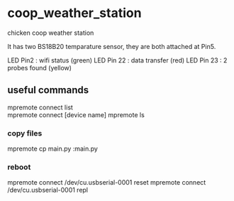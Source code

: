 # coop_weather_station
chicken coop weather station 

It has two BS18B20 temparature sensor, they are both attached at Pin5.

LED Pin2   : wifi status (green)
LED Pin 22 : data transfer (red)
LED Pin 23 : 2 probes found (yellow)

## useful commands

mpremote connect list  
mpremote connect [device name]
mpremote ls 

### copy files
mpremote cp main.py :main.py 

### reboot
mpremote connect /dev/cu.usbserial-0001 reset
mpremote connect /dev/cu.usbserial-0001 repl

